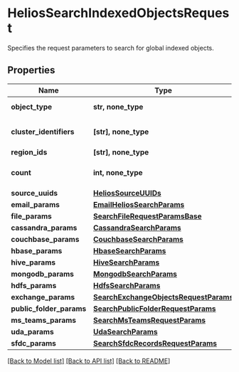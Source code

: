 # HeliosSearchIndexedObjectsRequest

Specifies the request parameters to search for global indexed objects.

## Properties
Name | Type | Description | Notes
------------ | ------------- | ------------- | -------------
**object_type** | **str, none_type** | Specifies the object type to be searched for. | 
**cluster_identifiers** | **[str], none_type** | List of Clusters Identifiers to filter from. The format is clusterId:clusterIncarnationId. | [optional] 
**region_ids** | **[str], none_type** | List of Regions to filter from. | [optional] 
**count** | **int, none_type** | Specifies the number of indexed objects to be fetched. | [optional] 
**source_uuids** | [**HeliosSourceUUIDs**](HeliosSourceUUIDs.md) |  | [optional] 
**email_params** | [**EmailHeliosSearchParams**](EmailHeliosSearchParams.md) |  | [optional] 
**file_params** | [**SearchFileRequestParamsBase**](SearchFileRequestParamsBase.md) |  | [optional] 
**cassandra_params** | [**CassandraSearchParams**](CassandraSearchParams.md) |  | [optional] 
**couchbase_params** | [**CouchbaseSearchParams**](CouchbaseSearchParams.md) |  | [optional] 
**hbase_params** | [**HbaseSearchParams**](HbaseSearchParams.md) |  | [optional] 
**hive_params** | [**HiveSearchParams**](HiveSearchParams.md) |  | [optional] 
**mongodb_params** | [**MongodbSearchParams**](MongodbSearchParams.md) |  | [optional] 
**hdfs_params** | [**HdfsSearchParams**](HdfsSearchParams.md) |  | [optional] 
**exchange_params** | [**SearchExchangeObjectsRequestParams**](SearchExchangeObjectsRequestParams.md) |  | [optional] 
**public_folder_params** | [**SearchPublicFolderRequestParams**](SearchPublicFolderRequestParams.md) |  | [optional] 
**ms_teams_params** | [**SearchMsTeamsRequestParams**](SearchMsTeamsRequestParams.md) |  | [optional] 
**uda_params** | [**UdaSearchParams**](UdaSearchParams.md) |  | [optional] 
**sfdc_params** | [**SearchSfdcRecordsRequestParams**](SearchSfdcRecordsRequestParams.md) |  | [optional] 

[[Back to Model list]](../README.md#documentation-for-models) [[Back to API list]](../README.md#documentation-for-api-endpoints) [[Back to README]](../README.md)


